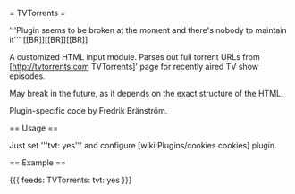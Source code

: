 = TVTorrents =

'''Plugin seems to be broken at the moment and there's nobody to maintain it'''
[[BR]][[BR]][[BR]]

A customized HTML input module. Parses out full torrent URLs from [http://tvtorrents.com TVTorrents]' page for recently aired TV show episodes.

May break in the future, as it depends on the exact structure of the HTML.

Plugin-specific code by Fredrik Bränström.

== Usage ==

Just set '''tvt: yes''' and configure [wiki:Plugins/cookies cookies] plugin.

== Example ==

{{{
feeds:
  TVTorrents:
    tvt: yes
}}}
